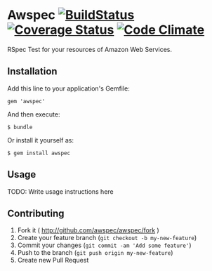 # Awspec [![BuildStatus](https://travis-ci.org/FumblePerson/awspec.svg?branch=master)](https://travis-ci.org/FumblePerson/awspec) [![Coverage Status](https://img.shields.io/coveralls/FumblePerson/awspec.svg)](https://coveralls.io/r/FumblePerson/awspec) [![Code Climate](https://codeclimate.com/github/FumblePerson/awspec.png)](https://codeclimate.com/github/FumblePerson/awspec)

RSpec Test for your resources of Amazon Web Services.

## Installation

Add this line to your application's Gemfile:

    gem 'awspec'

And then execute:

    $ bundle

Or install it yourself as:

    $ gem install awspec

## Usage

TODO: Write usage instructions here

## Contributing

1. Fork it ( http://github.com/awspec/awspec/fork )
2. Create your feature branch (`git checkout -b my-new-feature`)
3. Commit your changes (`git commit -am 'Add some feature'`)
4. Push to the branch (`git push origin my-new-feature`)
5. Create new Pull Request
